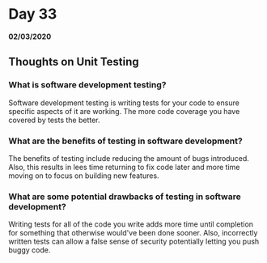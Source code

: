 # Day 33
__02/03/2020__

## Thoughts on Unit Testing

### What is software development testing?
Software development testing is writing tests for your code to ensure specific aspects of it are working. The more code coverage you have covered by tests the better.

### What are the benefits of testing in software development?
The benefits of testing include reducing the amount of bugs introduced.  Also, this results in lees time returning to fix code later and more time moving on to focus on building new features.

### What are some potential drawbacks of testing in software development?
Writing tests for all of the code you write adds more time until completion for something that otherwise would've been done sooner.  Also, incorrectly written tests can allow a false sense of security potentially letting you push buggy code.
